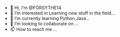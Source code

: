 - 👋 Hi, I’m @FORSYTHE14
- 👀 I’m interested in Learning new stuff in the field...
- 🌱 I’m currently learning Python,Java...
- 💞️ I’m looking to collaborate on ...
- 📫 How to reach me ...

<!---
FORSYTHE14/FORSYTHE14 is a ✨ special ✨ repository because its `README.md` (this file) appears on your GitHub profile.
You can click the Preview link to take a look at your changes.
--->
